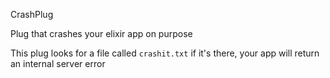 CrashPlug

Plug that crashes your elixir app on purpose

This plug looks for a file called `crashit.txt` if it's there, your app will
return an internal server error
